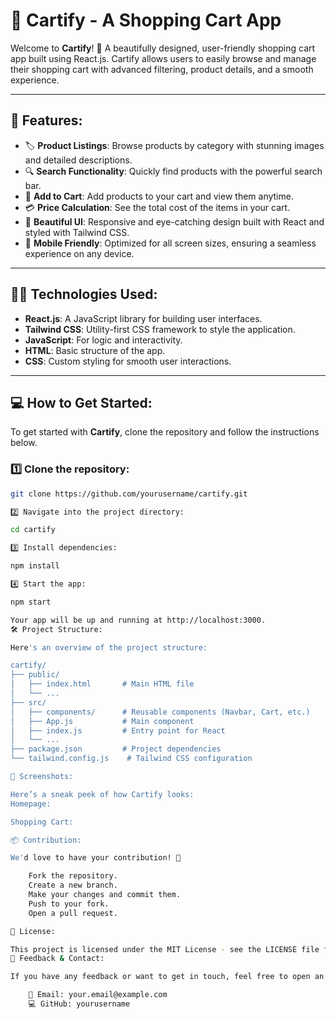 # 🛒 **Cartify** - A Shopping Cart App

Welcome to **Cartify**! 🎉 A beautifully designed, user-friendly shopping cart app built using React.js. Cartify allows users to easily browse and manage their shopping cart with advanced filtering, product details, and a smooth experience.

---

## 🚀 **Features**:

- 🏷️ **Product Listings**: Browse products by category with stunning images and detailed descriptions.
- 🔍 **Search Functionality**: Quickly find products with the powerful search bar.
- 🛒 **Add to Cart**: Add products to your cart and view them anytime.
- 💳 **Price Calculation**: See the total cost of the items in your cart.
- 🎨 **Beautiful UI**: Responsive and eye-catching design built with React and styled with Tailwind CSS.
- 📱 **Mobile Friendly**: Optimized for all screen sizes, ensuring a seamless experience on any device.
  
---

## 🧑‍💻 **Technologies Used**:

- **React.js**: A JavaScript library for building user interfaces.
- **Tailwind CSS**: Utility-first CSS framework to style the application.
- **JavaScript**: For logic and interactivity.
- **HTML**: Basic structure of the app.
- **CSS**: Custom styling for smooth user interactions.

---

## 💻 **How to Get Started**:

To get started with **Cartify**, clone the repository and follow the instructions below.

### 1️⃣ **Clone the repository**:
```bash
git clone https://github.com/yourusername/cartify.git

2️⃣ Navigate into the project directory:

cd cartify

3️⃣ Install dependencies:

npm install

4️⃣ Start the app:

npm start

Your app will be up and running at http://localhost:3000.
🛠️ Project Structure:

Here's an overview of the project structure:

cartify/
├── public/
│   ├── index.html       # Main HTML file
│   └── ...
├── src/
│   ├── components/      # Reusable components (Navbar, Cart, etc.)
│   ├── App.js           # Main component
│   ├── index.js         # Entry point for React
│   └── ...
├── package.json         # Project dependencies
└── tailwind.config.js    # Tailwind CSS configuration

🎨 Screenshots:

Here’s a sneak peek of how Cartify looks:
Homepage:

Shopping Cart:

📦 Contribution:

We'd love to have your contribution! 🤝

    Fork the repository.
    Create a new branch.
    Make your changes and commit them.
    Push to your fork.
    Open a pull request.

📝 License:

This project is licensed under the MIT License - see the LICENSE file for details.
💬 Feedback & Contact:

If you have any feedback or want to get in touch, feel free to open an issue, create a pull request, or reach out!

    💌 Email: your.email@example.com
    💻 GitHub: yourusername

